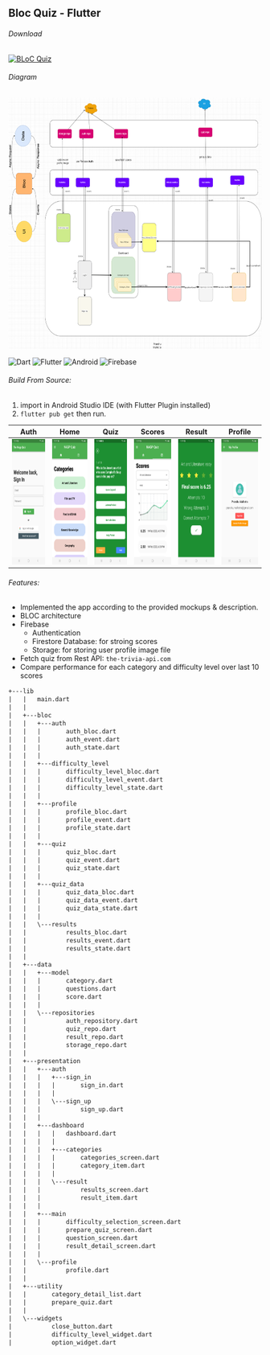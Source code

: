 ## Bloc Quiz - Flutter

###### Download
[![BLoC Quiz](https://img.shields.io/badge/Android-APK-green.svg?style=for-the-badge&logo=android)](https://github.com/osmium8/bloc-quiz/blob/main/app-release.apk)

###### Diagram
<img src="./diagram.png" height="500px">

![Dart](https://img.shields.io/badge/dart-%230175C2.svg?style=for-the-badge&logo=dart&logoColor=white)
![Flutter](https://img.shields.io/badge/Flutter-%2302569B.svg?style=for-the-badge&logo=Flutter&logoColor=white)
![Android](https://img.shields.io/badge/Android-3DDC84?style=for-the-badge&logo=android&logoColor=white)
![Firebase](https://img.shields.io/badge/firebase-%23039BE5.svg?style=for-the-badge&logo=firebase)

###### Build From Source:
1. import in Android Studio IDE (with Flutter Plugin installed)
2. `flutter pub get` then run.


|Auth|Home|Quiz|Scores|Result|Profile|
|-----------|-----|-----|-----|-----|-----|
|<img src="./screenshots/auth.png" height="250px">|<img src="./screenshots/main.png" height="250px">|<img src="./screenshots/quiz.png" height="250px">|<img src="./screenshots/scores.png" height="250px">|<img src="./screenshots/result_detail.png" height="250px">|<img src="./screenshots/profile.png" height="250px">|

###### Features:
* Implemented the app according to the provided mockups & description.
* BLOC architecture
* Firebase
    * Authentication
    * Firestore Database: for stroing scores
    * Storage: for storing user profile image file
* Fetch quiz from Rest API: `the-trivia-api.com`
* Compare performance for each category and difficulty level over last 10 scores


```
+---lib
|   |   main.dart
|   |   
|   +---bloc
|   |   +---auth
|   |   |       auth_bloc.dart
|   |   |       auth_event.dart
|   |   |       auth_state.dart
|   |   |       
|   |   +---difficulty_level
|   |   |       difficulty_level_bloc.dart
|   |   |       difficulty_level_event.dart
|   |   |       difficulty_level_state.dart
|   |   |       
|   |   +---profile
|   |   |       profile_bloc.dart
|   |   |       profile_event.dart
|   |   |       profile_state.dart
|   |   |       
|   |   +---quiz
|   |   |       quiz_bloc.dart
|   |   |       quiz_event.dart
|   |   |       quiz_state.dart
|   |   |       
|   |   +---quiz_data
|   |   |       quiz_data_bloc.dart
|   |   |       quiz_data_event.dart
|   |   |       quiz_data_state.dart
|   |   |       
|   |   \---results
|   |           results_bloc.dart
|   |           results_event.dart
|   |           results_state.dart
|   |           
|   +---data
|   |   +---model
|   |   |       category.dart
|   |   |       questions.dart
|   |   |       score.dart
|   |   |       
|   |   \---repositories
|   |           auth_repository.dart
|   |           quiz_repo.dart
|   |           result_repo.dart
|   |           storage_repo.dart
|   |           
|   +---presentation
|   |   +---auth
|   |   |   +---sign_in
|   |   |   |       sign_in.dart
|   |   |   |       
|   |   |   \---sign_up
|   |   |           sign_up.dart
|   |   |           
|   |   +---dashboard
|   |   |   |   dashboard.dart
|   |   |   |   
|   |   |   +---categories
|   |   |   |       categories_screen.dart
|   |   |   |       category_item.dart
|   |   |   |       
|   |   |   \---result
|   |   |           results_screen.dart
|   |   |           result_item.dart
|   |   |           
|   |   +---main
|   |   |       difficulty_selection_screen.dart
|   |   |       prepare_quiz_screen.dart
|   |   |       question_screen.dart
|   |   |       result_detail_screen.dart
|   |   |       
|   |   \---profile
|   |           profile.dart
|   |           
|   +---utility
|   |       category_detail_list.dart
|   |       prepare_quiz.dart
|   |       
|   \---widgets
|           close_button.dart
|           difficulty_level_widget.dart
|           option_widget.dart
```
